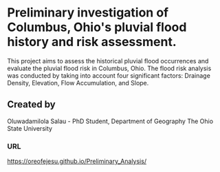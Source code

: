 # Preliminary investigation of Columbus, Ohio's pluvial flood history and risk assessment.

This project aims to assess the historical pluvial flood occurrences and evaluate the pluvial flood risk in Columbus, Ohio. The flood risk analysis was conducted by taking into account four significant factors: Drainage Density, Elevation, Flow Accumulation, and Slope.

## Created by 
Oluwadamilola Salau - 
PhD Student, Department of Geography 
The Ohio State University 

### URL 
https://oreofejesu.github.io/Preliminary_Analysis/
